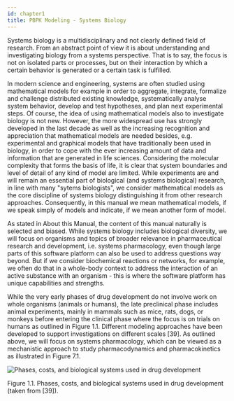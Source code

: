 ```yaml
---
id: chapter1
title: PBPK Modeling - Systems Biology
---
```


Systems biology is a multidisciplinary and not clearly defined field of research. From an abstract point of view it is about understanding and investigating biology from a systems perspective. That is to say, the focus is not on isolated parts or processes, but on their interaction by which a certain behavior is generated or a certain task is fulfilled.

In modern science and engineering, systems are often studied using mathematical models for example in order to aggregate, integrate, formalize and challenge distributed existing knowledge, systematically analyse system behavior, develop and test hypotheses, and plan next experimental steps. Of course, the idea of using mathematical models also to investigate biology is not new. However, the more widespread use has strongly developed in the last decade as well as the increasing recognition and appreciation that mathematical models are needed besides, e.g. experimental and graphical models that have traditionally been used in biology, in order to cope with the ever increasing amount of data and information that are generated in life sciences. Considering the molecular complexity that forms the basis of life, it is clear that system boundaries and level of detail of any kind of model are limited. While experiments are and will remain an essential part of biological (and systems biological) research, in line with many "sytems biologists", we consider mathematical models as the core discipline of systems biology distinguishing it from other research approaches. Consequently, in this manual we mean mathematical models, if we speak simply of models and indicate, if we mean another form of model.

As stated in About this Manual, the content of this manual naturally is selected and biased. While systems biology includes biological diversity, we will focus on organisms and topics of broader relevance in pharmaceutical research and development, i.e. systems pharmacology, even though large parts of this software platform can also be used to address questions way beyond. But if we consider biochemical reactions or networks, for example, we often do that in a whole-body context to address the interaction of an active substance with an organism - this is where the software platform has unique capabilities and strengths.

While the very early phases of drug development do not involve work on whole organisms (animals or humans), the late preclinical phase includes animal experiments, mainly in mammals such as mice, rats, dogs, or monkeys before entering the clinical phase where the focus is on trials on humans as outlined in Figure 1.1. Different modeling approaches have been developed to support investigations on different scales [39]. As outlined above, we will focus on systems pharmacology, which can be viewed as a mechanistic approach to study pharmacodynamics and pharmacokinetics as illustrated in Figure 7.1.

![Phases, costs, and biological systems used in drug development](/osp-docusaurus/img/01.png)

Figure 1.1. Phases, costs, and biological systems used in drug development (taken from [39]).
